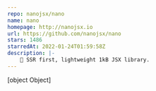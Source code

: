 ```yaml
---
repo: nanojsx/nano
name: nano
homepage: http://nanojsx.io
url: https://github.com/nanojsx/nano
stars: 1486
starredAt: 2022-01-24T01:59:58Z
description: |-
    🎯 SSR first, lightweight 1kB JSX library.
---
```


[object Object]
